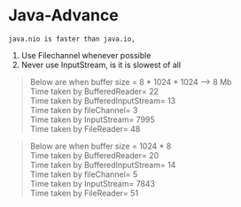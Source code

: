 # Java-Advance

`java.nio is faster than java.io,` 
1. Use Filechannel whenever possible
2. Never use InputStream, is it is slowest of all 
> Below are when buffer size = 8 * 1024 * 1024 --> 8 Mb <br/>
Time taken by BufferedReader= 22 <br/>
Time taken by BufferedInputStream= 13 <br/>
Time taken by fileChannel= 3 <br/>
Time taken by InputStream= 7995 <br/>
Time taken by FileReader= 48 <br/>

> Below are when buffer size = 1024 * 8 <br/> 
Time taken by BufferedReader= 20 <br/>
Time taken by BufferedInputStream= 14 <br/>
Time taken by fileChannel= 5 <br/>
Time taken by InputStream= 7843 <br/>
Time taken by FileReader= 51 <br/>